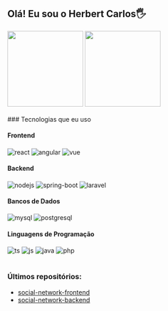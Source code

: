 ## Olá! Eu sou o Herbert Carlos🖐️

<div align="left">
<img height="170em" src="https://github-readme-stats.vercel.app/api/top-langs/?username=HerbertCarlos007&exclude_repo=KNN-Image-Classification&show_icons=true&hide_border=true&layout=compact&langs_count=8&theme=tokyonight"/>	
  
<img height="170em" src="https://github-readme-stats.vercel.app/api?username=HerbertCarlos007&show_icons=true&hide_border=true&count_private=true&include_all_commits=true&theme=tokyonight" />
</div><br>	
### Tecnologias que eu uso

#### Frontend
<div style="display: inline_block">
  <img align="center" alt="react" src="https://img.shields.io/badge/React-20232A?style=for-the-badge&logo=react&logoColor=61DAFB" />
  <img align="center" alt="angular" src="https://img.shields.io/badge/Angular-DD0031?style=for-the-badge&logo=angular&logoColor=white" />
  <img align="center" alt="vue" src="https://img.shields.io/badge/Vue.js-35495E?style=for-the-badge&logo=vue.js&logoColor=4FC08D" />
</div>

#### Backend
<div style="display: inline_block">
  <img align="center" alt="nodejs" src="https://img.shields.io/badge/Node.js-43853D?style=for-the-badge&logo=node.js&logoColor=white" />
  <img align="center" alt="spring-boot" src="https://img.shields.io/badge/SpringBoot-6DB33F?style=for-the-badge&logo=spring-boot&logoColor=white" />
  <img align="center" alt="laravel" src="https://img.shields.io/badge/Laravel-FF2D20?style=for-the-badge&logo=laravel&logoColor=white" />
</div>

#### Bancos de Dados
<div style="display: inline_block">
  <img align="center" alt="mysql" src="https://shields.io/badge/MySQL-lightgrey?logo=mysql&style=plastic&logoColor=white&labelColor=blue" />
  <img align="center" alt="postgresql" src="https://img.shields.io/badge/postgresql-4169e1?style=for-the-badge&logo=postgresql&logoColor=white" />
</div>

#### Linguagens de Programação
<div style="display: inline_block">
  <img align="center" alt="ts" src="https://img.shields.io/badge/TypeScript-007ACC?style=for-the-badge&logo=typescript&logoColor=white" />
  <img align="center" alt="js" src="https://img.shields.io/badge/JavaScript-F7DF1E?style=for-the-badge&logo=javascript&logoColor=black" />
  <img align="center" alt="java" src="https://img.shields.io/badge/Java-ED8B00?style=for-the-badge&logo=openjdk&logoColor=white" />
  <img align="center" alt="php" src="https://img.shields.io/badge/PHP-777BB4?style=for-the-badge&logo=php&logoColor=white" />
</div>


<br/>


### Últimos repositórios:
- [social-network-frontend](https://github.com/HerbertCarlos007/social-network-frontend)<br/>
- [social-network-backend](https://github.com/HerbertCarlos007/social-network-backend)<br/>


